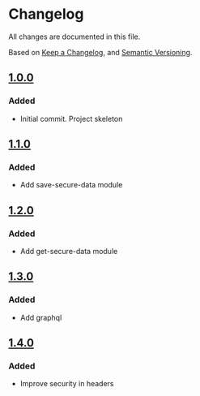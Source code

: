 # Changelog
All changes are documented in this file.

Based on [Keep a Changelog](https://keepachangelog.com/en/1.0.0/),
and [Semantic Versioning](https://semver.org/spec/v2.0.0.html).

## [1.0.0](https://github.com/rubenlupi/secure-data/releases/tag/1.0.0)
### Added
 - Initial commit. Project skeleton

## [1.1.0](https://github.com/rubenlupi/secure-data/releases/tag/1.1.0)
### Added
 - Add save-secure-data module

## [1.2.0](https://github.com/rubenlupi/secure-data/releases/tag/1.2.0)
### Added
 - Add get-secure-data module

## [1.3.0](https://github.com/rubenlupi/secure-data/releases/tag/1.3.0)
### Added
 - Add graphql

## [1.4.0](https://github.com/rubenlupi/secure-data/releases/tag/1.4.0)
### Added
 - Improve security in headers